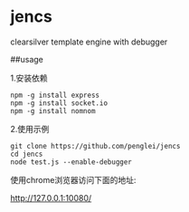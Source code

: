 jencs
=====

clearsilver template engine with debugger

##usage

1.安装依赖

    npm -g install express
    npm -g install socket.io
    npm -g install nomnom

2.使用示例

    git clone https://github.com/penglei/jencs
    cd jencs
    node test.js --enable-debugger

使用chrome浏览器访问下面的地址:

   http://127.0.0.1:10080/

